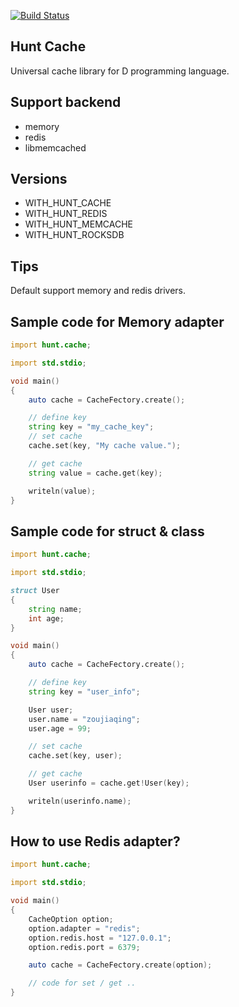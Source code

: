 [![Build Status](https://travis-ci.org/huntlabs/hunt-cache.svg?branch=master)](https://travis-ci.org/huntlabs/hunt-cache)
## Hunt Cache
Universal cache library for D programming language.

## Support backend
 * memory
 * redis
 * libmemcached

## Versions
 * WITH_HUNT_CACHE
 * WITH_HUNT_REDIS
 * WITH_HUNT_MEMCACHE
 * WITH_HUNT_ROCKSDB

## Tips
Default support memory and redis drivers.

## Sample code for Memory adapter
```D
import hunt.cache;

import std.stdio;

void main()
{
    auto cache = CacheFectory.create();

    // define key
    string key = "my_cache_key";
    // set cache
    cache.set(key, "My cache value.");

    // get cache
    string value = cache.get(key);

    writeln(value);
}
```

## Sample code for struct & class
```D
import hunt.cache;

import std.stdio;

struct User
{
    string name;
    int age;
}

void main()
{
    auto cache = CacheFectory.create();

    // define key
    string key = "user_info";

    User user;
    user.name = "zoujiaqing";
    user.age = 99;

    // set cache
    cache.set(key, user);

    // get cache
    User userinfo = cache.get!User(key);

    writeln(userinfo.name);
}

```

## How to use Redis adapter?
```D
import hunt.cache;

import std.stdio;

void main()
{
    CacheOption option;
    option.adapter = "redis";
    option.redis.host = "127.0.0.1";
    option.redis.port = 6379;

    auto cache = CacheFectory.create(option);

    // code for set / get ..
}

```
